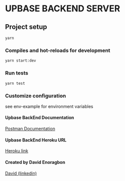# UPBASE BACKEND SERVER

## Project setup

```
yarn
```

### Compiles and hot-reloads for development

```
yarn start:dev
```

### Run tests

```
yarn test
```

### Customize configuration

see env-example for environment variables

#### Upbase BackEnd Documentation

[Postman Documentation](https://documenter.getpostman.com/view/15415179/TzsWs9gX)

#### Upbase BackEnd Heroku URL

[Heroku link](https://upbase-limited.herokuapp.com/)

#### Created by David Enoragbon

[David (linkedin)](https://www.linkedin.com/in/davidenoragbon/)
